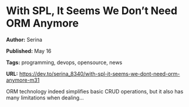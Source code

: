 # With SPL, It Seems We Don’t Need ORM Anymore

**Author:** Serina

**Published:** May 16

**Tags:** programming, devops, opensource, news

**URL:** https://dev.to/serina_8340/with-spl-it-seems-we-dont-need-orm-anymore-m31

ORM technology indeed simplifies basic CRUD operations, but it also has many limitations when dealing...